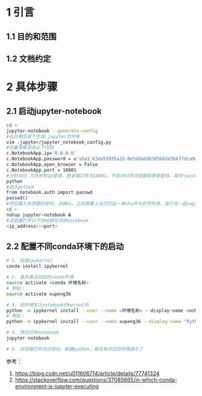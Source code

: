 # 1 引言
## 1.1 目的和范围


## 1.2 文档约定


# 2 具体步骤

## 2.1 启动jupyter-notebook
```bash
cd ~
jupyter-notebook --generate-config
#会在根目录下生成.jupyter文件夹
vim .jupyter/jupyter_notebook_config.py
#在最末尾添加以下代码
c.NotebookApp.ip='0.0.0.0'
c.NotebookApp.password = u'sha1:b3da55935a15:0e5ddaddb305b62d36b77dca9a01b0a4544804cb'
c.NotebookApp.open_browser = False
c.NotebookApp.port = 10801
#分别对应 允许所有ip登录，登录端口号为10801，不自动打开浏览器和登录密码，其中"password"，也就是要输的密码，由以下方式产生
python
#进入python
from notebook.auth import passwd
passwd()
#然后输入你想要的密码，并确认，之后屏幕上会打印出一串sha开头的字符串，连引号一起copy到上面"password"对应的位置，保存退出
cd ~
nohup jupyter-notebook &
#浏览器打开以下地址即可开启notebook
<ip_address>:<port>
```

## 2.2 配置不同conda环境下的启动
```bash
# 1. 安装ipykernel
conda install ipykernel

# 2. 首先激活对应的conda环境
source activate <conda 环境名称>
# 例如：
source activate xupeng36

# 3. 将环境写入notebook的kernel中
python -m ipykernel install --user --name <环境名称> --display-name <notebook显示名称>
# 例如：
python -m ipykernel install --user --name xupeng36 --display-name "Python36"

# 4. 然后打开notebook
jupyter notebook

# 5. 浏览器打开对应地址，新建python，就会有对应的环境提示了

```
参考：   
1. https://blog.csdn.net/u011606714/article/details/77741324
2. https://stackoverflow.com/questions/37085665/in-which-conda-environment-is-jupyter-executing
